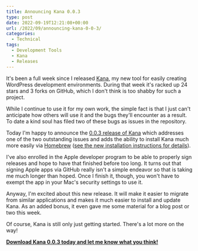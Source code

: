```yaml
---
title: Announcing Kana 0.0.3
type: post
date: 2022-09-19T12:21:08+00:00
url: /2022/09/announcing-kana-0-0-3/
categories:
  - Technical
tags:
  - Development Tools
  - Kana
  - Releases
---
```


It's been a full week since I released [Kana][1], my new tool for easily creating WordPress development environments. During that week it's racked up 24 stars and 3 forks on GitHub, which I don't think is too shabby for such a project.

While I continue to use it for my own work, the simple fact is that I just can't anticipate how others will use it and the bugs they'll encounter as a result. To date a kind soul has filed two of these bugs as issues in the repository.

Today I'm happy to announce the [0.0.3 release of Kana][2] which addresses one of the two outstanding issues and adds the ability to install Kana much more easily via [Homebrew][3] ([see the new installation instructions for details][4]).

I've also enrolled in the Apple developer program to be able to properly sign releases and hope to have that finished before too long. It turns out that signing Apple apps via GitHub really isn't a simple endeavor so that is taking me much longer than hoped. Once I finish it, though, you won't have to exempt the app in your Mac's security settings to use it.

Anyway, I'm excited about this new release. It will make it easier to migrate from similar applications and makes it much easier to install and update Kana. As an added bonus, it even gave me some material for a blog post or two this week.

Of course, Kana is still only just getting started. There's a lot more on the way!

**[Download Kana 0.0.3 today and let me know what you think!][2]**

 [1]: https://github.com/ChrisWiegman/kana/
 [2]: https://github.com/ChrisWiegman/kana/releases
 [3]: https://brew.sh/
 [4]: https://github.com/ChrisWiegman/kana#install-from-homebrew